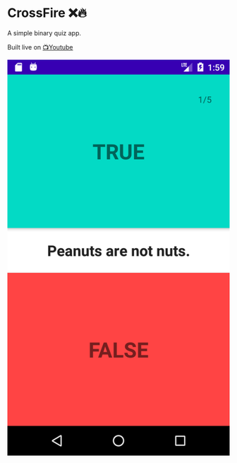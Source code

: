 # CrossFire ❌🔥

A simple binary quiz app.

Built live on [📺Youtube](https://www.youtube.com/watch?v=xxK--KsOD4M)
  
![alt](images/screenshot.png)